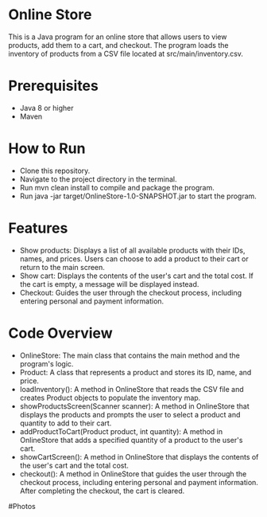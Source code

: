 # Online Store
This is a Java program for an online store that allows users to view products, add them to a cart, and checkout. The program loads the inventory of products from a CSV file located at src/main/inventory.csv.

# Prerequisites
* Java 8 or higher
* Maven

# How to Run
* Clone this repository.
* Navigate to the project directory in the terminal.
* Run mvn clean install to compile and package the program.
* Run java -jar target/OnlineStore-1.0-SNAPSHOT.jar to start the program.

# Features
* Show products: Displays a list of all available products with their IDs, names, and prices. Users can choose to add a product to their cart or return to the main screen.
* Show cart: Displays the contents of the user's cart and the total cost. If the cart is empty, a message will be displayed instead.
* Checkout: Guides the user through the checkout process, including entering personal and payment information.

# Code Overview
* OnlineStore: The main class that contains the main method and the program's logic.
* Product: A class that represents a product and stores its ID, name, and price.
* loadInventory(): A method in OnlineStore that reads the CSV file and creates Product objects to populate the inventory map.
* showProductsScreen(Scanner scanner): A method in OnlineStore that displays the products and prompts the user to select a product and quantity to add to their cart.
* addProductToCart(Product product, int quantity): A method in OnlineStore that adds a specified quantity of a product to the user's cart.
* showCartScreen(): A method in OnlineStore that displays the contents of the user's cart and the total cost.
* checkout(): A method in OnlineStore that guides the user through the checkout process, including entering personal and payment information. After completing the checkout, the cart is cleared.

#Photos
